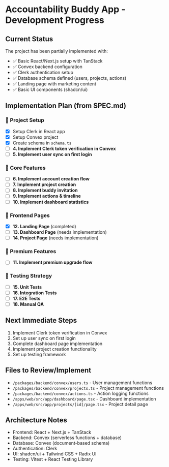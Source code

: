 # Accountability Buddy App - Development Progress

## Current Status
The project has been partially implemented with:
- ✅ Basic React/Next.js setup with TanStack
- ✅ Convex backend configuration 
- ✅ Clerk authentication setup
- ✅ Database schema defined (users, projects, actions)
- ✅ Landing page with marketing content
- ✅ Basic UI components (shadcn/ui)

## Implementation Plan (from SPEC.md)

### 🔄 Project Setup
- [x] Setup Clerk in React app
- [x] Setup Convex project 
- [x] Create schema in `schema.ts`
- [ ] **4. Implement Clerk token verification in Convex**
- [ ] **5. Implement user sync on first login**

### 🚧 Core Features
- [ ] **6. Implement account creation flow**
- [ ] **7. Implement project creation**
- [ ] **8. Implement buddy invitation**
- [ ] **9. Implement actions & timeline**
- [ ] **10. Implement dashboard statistics**

### 📄 Frontend Pages
- [x] **12. Landing Page** (completed)
- [ ] **13. Dashboard Page** (needs implementation)
- [ ] **14. Project Page** (needs implementation)

### 💎 Premium Features
- [ ] **11. Implement premium upgrade flow**

### 🧪 Testing Strategy
- [ ] **15. Unit Tests**
- [ ] **16. Integration Tests**
- [ ] **17. E2E Tests**
- [ ] **18. Manual QA**

## Next Immediate Steps
1. Implement Clerk token verification in Convex
2. Set up user sync on first login
3. Complete dashboard page implementation
4. Implement project creation functionality
5. Set up testing framework

## Files to Review/Implement
- `/packages/backend/convex/users.ts` - User management functions
- `/packages/backend/convex/projects.ts` - Project management functions
- `/packages/backend/convex/actions.ts` - Action logging functions
- `/apps/web/src/app/dashboard/page.tsx` - Dashboard implementation
- `/apps/web/src/app/projects/[id]/page.tsx` - Project detail page

## Architecture Notes
- Frontend: React + Next.js + TanStack
- Backend: Convex (serverless functions + database)
- Database: Convex (document-based schema)
- Authentication: Clerk
- UI: shadcn/ui + Tailwind CSS + Radix UI
- Testing: Vitest + React Testing Library